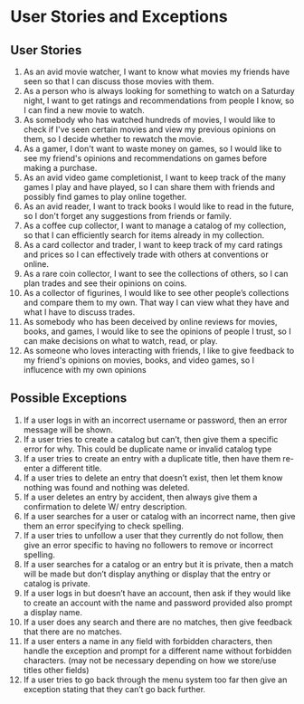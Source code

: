 # User Stories and Exceptions
## User Stories
1. As an avid movie watcher, I want to know what movies my friends have seen so that I can discuss those movies with them.
2. As a person who is always looking for something to watch on a Saturday night, I want to get ratings and recommendations from people I know, so I can find a new movie to watch.
3. As somebody who has watched hundreds of movies, I would like to check if I've seen certain movies and view my previous opinions on them, so I decide whether to rewatch the movie.
4. As a gamer, I don't want to waste money on games, so I would like to see my friend's opinions and recommendations on games before making a purchase.
5. As an avid video game completionist, I want to keep track of the many games I play and have played, so I can share them with friends and possibly find games to play online together.
6. As an avid reader, I want to track books I would like to read in the future, so I don't forget any suggestions from friends or family.
7. As a coffee cup collector, I want to manage a catalog of my collection, so that I can efficiently search for items already in my collection.
8. As a card collector and trader, I want to keep track of my card ratings and prices so I can effectively trade with others at conventions or online.
9. As a rare coin collector, I want to see the collections of others, so I can plan trades and see their opinions on coins.
10. As a collector of figurines, I would like to see other people’s collections and compare them to my own. That way I can view what they have and what I have to discuss trades.
11. As somebody who has been deceived by online reviews for movies, books, and games, I would like to see the opinions of people I trust, so I can make decisions on what to watch, read, or play.
12. As someone who loves interacting with friends, I like to give feedback to my friend's opinions on movies, books, and video games, so I influcence with my own opinions

## Possible Exceptions
1. If a user logs in with an incorrect username or password, then an error message will be shown.
2. If a user tries to create a catalog but can’t, then give them a specific error for why. This could be duplicate name or invalid catalog type
3. If a user tries to create an entry with a duplicate title, then have them re-enter a different title.
4. If a user tries to delete an entry that doesn’t exist, then let them know nothing was found and nothing was deleted.
5. If a user deletes an entry by accident, then always give them a confirmation to delete W/ entry description.
6. If a user searches for a user or catalog with an incorrect name, then give them an error specifying to check spelling.
7. If a user tries to unfollow a user that they currently do not follow, then give an error specific to having no followers to remove or incorrect spelling.
8. If a user searches for a catalog or an entry but it is private, then a match will be made but don’t display anything or display that the entry or catalog is private.
9. If a user logs in but doesn’t have an account, then ask if they would like to create an account with the name and password provided also prompt a display name.
10. If a user does any search and there are no matches, then give feedback that there are no matches.
11. If a user enters a name in any field with forbidden characters, then handle the exception and prompt for a different name without forbidden characters. (may not be necessary depending on how we store/use titles other fields)
12. If a user tries to go back through the menu system too far then give an exception stating that they can’t go back further.
